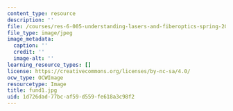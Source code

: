 ```yaml
---
content_type: resource
description: ''
file: /courses/res-6-005-understanding-lasers-and-fiberoptics-spring-2008/1d726dad77bcaf59d559fe618a3c98f2_fund1.jpg
file_type: image/jpeg
image_metadata:
  caption: ''
  credit: ''
  image-alt: ''
learning_resource_types: []
license: https://creativecommons.org/licenses/by-nc-sa/4.0/
ocw_type: OCWImage
resourcetype: Image
title: fund1.jpg
uid: 1d726dad-77bc-af59-d559-fe618a3c98f2
---
```

